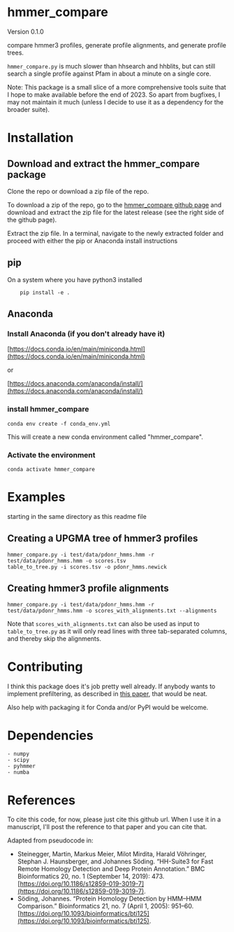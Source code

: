 # hmmer_compare

Version 0.1.0

compare hmmer3 profiles, generate profile alignments, and generate profile trees.

`hmmer_compare.py` is much slower than hhsearch and hhblits, but can still search a single profile against Pfam in about a minute on a single core.

Note: This package is a small slice of a more comprehensive tools suite that I hope to make available before the end of 2023. So apart from bugfixes, I may not maintain it much (unless I decide to use it as a dependency for the broader suite).


# Installation

## Download and extract the hmmer_compare package

Clone the repo or download a zip file of the repo.

To download a zip of the repo, go to the [hmmer_compare github page](https://github.com/seanrjohnson/hmmer_compare) and download and extract the zip file for the latest release (see the right side of the github page).

Extract the zip file.  In a terminal, navigate to the newly extracted folder and proceed with either the pip or Anaconda install instructions


## pip
On a system where you have python3 installed

```
    pip install -e .
```


## Anaconda
### Install Anaconda (if you don't already have it)

[https://docs.conda.io/en/main/miniconda.html](https://docs.conda.io/en/main/miniconda.html)

or

[https://docs.anaconda.com/anaconda/install/](https://docs.anaconda.com/anaconda/install/)



### install hmmer_compare
```
conda env create -f conda_env.yml
```

This will create a new conda environment called "hmmer_compare".

### Activate the environment
```
conda activate hmmer_compare
```

# Examples

starting in the same directory as this readme file
## Creating a UPGMA tree of hmmer3 profiles

```
hmmer_compare.py -i test/data/pdonr_hmms.hmm -r test/data/pdonr_hmms.hmm -o scores.tsv
table_to_tree.py -i scores.tsv -o pdonr_hmms.newick
```

## Creating hmmer3 profile alignments
```
hmmer_compare.py -i test/data/pdonr_hmms.hmm -r test/data/pdonr_hmms.hmm -o scores_with_alignments.txt --alignments
```
Note that `scores_with_alignments.txt` can also be used as input to `table_to_tree.py` as it will only read lines with three tab-separated columns, and thereby skip the alignments.


# Contributing

I think this package does it's job pretty well already. If anybody wants to implement prefiltering, as described in [this paper](https://www.nature.com/articles/nmeth.1818), that would be neat.

Also help with packaging it for Conda and/or PyPI would be welcome.

# Dependencies
    - numpy
    - scipy
    - pyhmmer
    - numba

# References

To cite this code, for now, please just cite this github url. When I use it in a manuscript, I'll post the reference to that paper and you can cite that.

Adapted from pseudocode in:

- Steinegger, Martin, Markus Meier, Milot Mirdita, Harald Vöhringer, Stephan J. Haunsberger, and Johannes Söding. “HH-Suite3 for Fast Remote Homology Detection and Deep Protein Annotation.” BMC Bioinformatics 20, no. 1 (September 14, 2019): 473. [https://doi.org/10.1186/s12859-019-3019-7](https://doi.org/10.1186/s12859-019-3019-7).
- Söding, Johannes. “Protein Homology Detection by HMM–HMM Comparison.” Bioinformatics 21, no. 7 (April 1, 2005): 951–60. [https://doi.org/10.1093/bioinformatics/bti125](https://doi.org/10.1093/bioinformatics/bti125).
